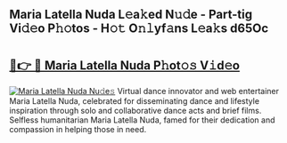## Maria Latella Nuda L𝚎a𝚔ed N𝚞𝚍e - Part-tig Vi𝚍𝚎o P𝚑𝚘tos - H𝚘𝚝 O𝚗𝚕yf𝚊ns L𝚎a𝚔s d65Oc

# <h2><a href="http://kf60mdf.oniu.top/?m=Maria+Latella+Nuda">🔗👉 🔴 Maria Latella Nuda P𝚑ot𝚘𝚜 V𝚒d𝚎o</a></h2>

[![Maria Latella Nuda Nu𝚍e𝚜](https://i.imgur.com/0qMVB7G.gif)](http://kf60mdf.oniu.top/?m=Maria+Latella+Nuda)
Virtual dance innovator and web entertainer Maria Latella Nuda, celebrated for disseminating dance and lifestyle inspiration through solo and collaborative dance acts and brief films. Selfless humanitarian Maria Latella Nuda, famed for their dedication and compassion in helping those in need.  
